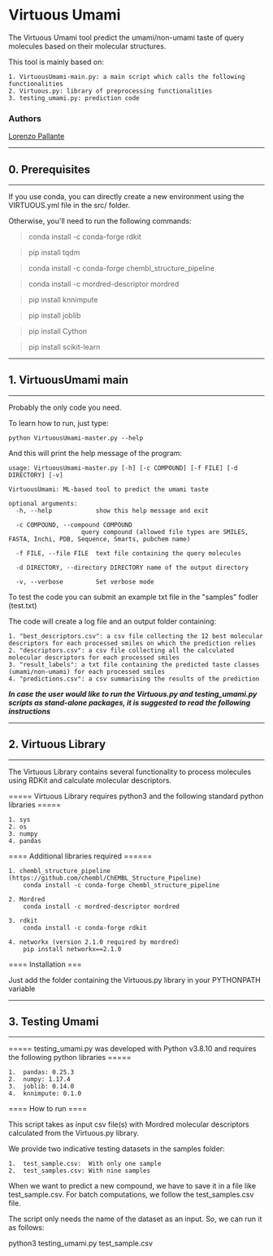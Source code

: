 # Virtuous Umami

The Virtuous Umami tool predict the umami/non-umami taste of query molecules based on their molecular structures.

This tool is mainly based on:

    1. VirtuousUmami-main.py: a main script which calls the following functionalities
    2. Virtuous.py: library of preprocessing functionalities
    3. testing_umami.py: prediction code

### Authors
[Lorenzo Pallante](https://github.com/lorenzopallante)

---------------------
## 0. Prerequisites
---------------------

If you use conda, you can directly create a new environment using the VIRTUOUS.yml file in the src/ folder.

Otherwise, you'll need to run the following commands:

>conda install -c conda-forge rdkit

>pip install tqdm

>conda install -c conda-forge chembl_structure_pipeline

>conda install -c mordred-descriptor mordred

>pip install knnimpute

>pip install joblib

>pip install Cython

>pip install scikit-learn


---------------------
## 1. VirtuousUmami main
---------------------

Probably the only code you need.

To learn how to run, just type:

    python VirtuousUmami-master.py --help

And this will print the help message of the program:

    usage: VirtuousUmami-master.py [-h] [-c COMPOUND] [-f FILE] [-d DIRECTORY] [-v]

    VirtuousUmami: ML-based tool to predict the umami taste

    optional arguments:
      -h, --help            show this help message and exit

      -c COMPOUND, --compound COMPOUND
                        query compound (allowed file types are SMILES, FASTA, Inchi, PDB, Sequence, Smarts, pubchem name)

      -f FILE, --file FILE  text file containing the query molecules

      -d DIRECTORY, --directory DIRECTORY name of the output directory

      -v, --verbose         Set verbose mode

To test the code you can submit an example txt file in the "samples" fodler (test.txt)      

The code will create a log file and an output folder containing:

    1. "best_descriptors.csv": a csv file collecting the 12 best molecular descriptors for each processed smiles on which the prediction relies
    2. "descriptors.csv": a csv file collecting all the calculated molecular descriptors for each processed smiles
    3. "result_labels": a txt file containing the predicted taste classes (umami/non-umami) for each processed smiles
    4. "predictions.csv": a csv summarising the results of the prediction


**_In case the user would like to run the Virtuous.py and testing_umami.py scripts as stand-alone packages, it is suggested to read the following instructions_**


-------------------
## 2. Virtuous Library
-------------------

The Virtuous Library contains several functionality to process molecules using RDKit and calculate molecular descriptors.

 ===== Virtuous Library requires python3 and the following standard python libraries =====

    1. sys
    2. os
    3. numpy
    4. pandas

 ==== Additional libraries required ======

    1. chembl_structure_pipeline (https://github.com/chembl/ChEMBL_Structure_Pipeline)
        conda install -c conda-forge chembl_structure_pipeline

    2. Mordred
        conda install -c mordred-descriptor mordred

    3. rdkit
        conda install -c conda-forge rdkit

    4. networkx (version 2.1.0 required by mordred)
        pip install networkx==2.1.0


==== Installation ===

Just add the folder containing the Virtuous.py library in your PYTHONPATH variable


----------------
## 3. Testing Umami
----------------

 ===== testing_umami.py was developed with Python v3.8.10 and requires the following python libraries =====

	1.	pandas: 0.25.3
	2.	numpy: 1.17.4
	3.	joblib: 0.14.0
	4.	knnimpute: 0.1.0

 ==== How to run ====

This script takes as input csv file(s) with Mordred molecular descriptors calculated from the Virtuous.py library.

We provide two indicative testing datasets in the samples folder:

	1.	test_sample.csv:  With only one sample
	2.	test_samples.csv: With nine samples

When we want to predict a new compound, we have to save it in a file like test_sample.csv.
For batch computations, we follow the test_samples.csv file.

The script only needs the name of the dataset as an input. So, we can run it as follows:

python3 testing_umami.py test_sample.csv
